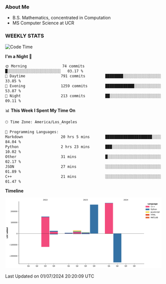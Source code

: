 ### About Me

- B.S. Mathematics, concentrated in Computation
- MS Computer Science at UCR


### WEEKLY STATS
<!--START_SECTION:waka-->
![Code Time](http://img.shields.io/badge/Code%20Time-228%20hrs%2022%20mins-blue)

**I'm a Night 🦉** 

```text
🌞 Morning                74 commits          █░░░░░░░░░░░░░░░░░░░░░░░░   03.17 % 
🌆 Daytime                791 commits         ████████░░░░░░░░░░░░░░░░░   33.85 % 
🌃 Evening                1259 commits        █████████████░░░░░░░░░░░░   53.87 % 
🌙 Night                  213 commits         ██░░░░░░░░░░░░░░░░░░░░░░░   09.11 % 
```


📊 **This Week I Spent My Time On** 

```text
🕑︎ Time Zone: America/Los_Angeles

💬 Programming Languages: 
Markdown                 20 hrs 5 mins       █████████████████████░░░░   84.04 % 
Python                   2 hrs 23 mins       ███░░░░░░░░░░░░░░░░░░░░░░   10.02 % 
Other                    31 mins             █░░░░░░░░░░░░░░░░░░░░░░░░   02.17 % 
JSON                     27 mins             ░░░░░░░░░░░░░░░░░░░░░░░░░   01.89 % 
C++                      21 mins             ░░░░░░░░░░░░░░░░░░░░░░░░░   01.47 % 
```

**Timeline**

![Lines of Code chart](https://raw.githubusercontent.com/nickocruzm/nickocruzm/main/assets/bar_graph.png)


 Last Updated on 01/07/2024 20:20:09 UTC
<!--END_SECTION:waka-->
